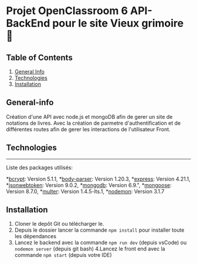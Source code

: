 # Projet OpenClassroom 6 API- BackEnd pour le site Vieux grimoire 📙

## Table of Contents
1. [General Info](#general-info)
2. [Technologies](#technologies)
3. [Installation](#installation)

## General-info

Création d'une API avec node.js et mongoDB afin de gerer un site de notations de livres.
Avec la création de parmetre d'authentification et de différentes routes afin de gerer les interactions de l'utilisateur Front.


## Technologies 

***
Liste des packages utilisés:

*[bcrypt](https://www.npmjs.com/package/bcrypt): Version 5.1.1,
*[body-parser](https://www.npmjs.com/package/body-parser): Version 1.20.3,
*[express](https://www.npmjs.com/package/express): Version 4.21.1,
*[jsonwebtoken](https://www.npmjs.com/package/jsonwebtoken): Version 9.0.2,
*[mongodb](https://www.npmjs.com/package/mongodb): Version 6.9.",
*[mongoose](https://www.npmjs.com/package/mongoose): Version 8.7.0,
*[multer](https://www.npmjs.com/package/multer): Version 1.4.5-lts.1,
*[nodemon](https://www.npmjs.com/package/nodemon): Version 3.1.7

## Installation
1. Cloner le depôt Git ou télécharger le.
2. Depuis le dossier lancer la commande  `npm install` pour installer toute les dépendances
3. Lancez le backend avec la commande `npm run dev` (depuis vsCode) ou `nodemon server` (depuis git bash)
4.Lancez le front end avec la commande `npm start` (depuis votre IDE)

